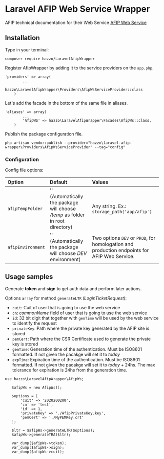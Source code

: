 # Laravel AFIP Web Service Wrapper

AFIP technical documentation for their Web Service [AFIP Web Service](http://www.afip.gob.ar/ws/paso4.asp?noalert=1)


## Installation

Type in your terminal:

```
composer require hazzo/LaravelAfipWrapper
```

Register AfipWrapper by adding it to the service providers on the `app.php`.
```
'providers' => array(
        ...
        hazzo\LaravelAfipWrapper\Providers\AfipWsServiceProvider::class
    )
```

Let's add the facade in the bottom of the same file in aliases.
```
'aliases' => array(
        ...
        'AfipWS' => hazzo\LaravelAfipWrapper\Facades\AfipWs::class,
    )
```
    
Publish the package configuration file.

```
php artisan vendor:publish --provider="hazzo\laravel-afip-wrapper\Providers\AfipWsServiceProvider" --tag="config"
```

### Configuration

Config file options:

| Option            | Default      | Values     |
| :---------------      | :-------  | :--------- |
|  `afipTempFolder`     |  '' (Automatically the package will choose */temp* as folder in root directory)    | Any string. Ex.:  `storage_path('app/afip')`|
|  `afipEnvironment`    | '' (Automatically the package will choose *DEV* environment) | Two options `DEV` or `PROD`, for homologation and production endpoints for AFIP Web Service. |

##  Usage samples

Generate **token** and **sign** to get auth data and perform later actions.

Options `array` for method `generateLTR` *(LoginTicketRequest)*:

* `cuit`: Cuit of user that is going to use the web service
* `cn`: *commonName* field of user that is going to use the web service
* `id`: 32 bit digit that together with `genTime` will be used by the web service to identify the request
* `privateKey`: Path where the private key generated by the AFIP site is stored
* `pemCert`: Path where the CSR Certificate used to generate the private key is stored
* `genTime`: Generation time of the authentication. Must be ISO8601 formatted. If not given the pacakge will set it to *today*
* `expTime`: Expiration time of the authentication. Must be ISO8601 formatted. If not given the pacakge will set it to *today* + 24hs. The max tolerance for expiration is 24hs from the generation time.

```
use hazzo\LaravelAfipWrapper\AfipWs;
   
   $afipWs = new AfipWs();
   
   $options = [
       'cuit' => '2020200200',
       'cn' => 'test',
       'id' => 1,
       'privateKey' => './AfipPrivateKey.key',
       'pemCert' => './MyPEMKey.crt'
   ];
   
   $ltr = $afipWs->generateLTR($options);
   $afipWs->generateTRA($ltr);
   
   var_dump($afipWs->token);
   var_dump($afipWs->sign);
   var_dump($afipWs->cuit);
   
```
